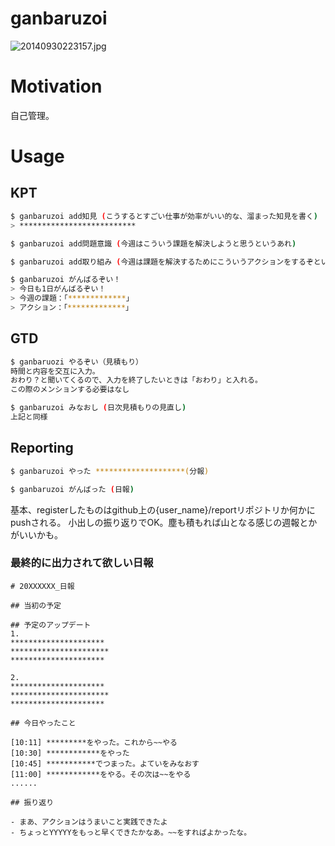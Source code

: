 # ganbaruzoi
![20140930223157.jpg](https://qiita-image-store.s3.amazonaws.com/0/16301/f96b29f6-c05c-969a-49ce-55ad5db5a5a2.jpeg "20140930223157.jpg")

# Motivation
自己管理。

# Usage

## KPT

```bash
$ ganbaruzoi add知見 (こうするとすごい仕事が効率がいい的な、溜まった知見を書く)
> **************************
```

```bash
$ ganbaruzoi add問題意識 (今週はこういう課題を解決しようと思うというあれ)
```


```bash
$ ganbaruzoi add取り組み (今週は課題を解決するためにこういうアクションをするぞというあれ)
```

```bash
$ ganbaruzoi がんばるぞい！
> 今日も1日がんばるぞい！
> 今週の課題：「*************」
> アクション：「*************」
```

## GTD

```bash
$ ganbaruozi やるぞい（見積もり）
時間と内容を交互に入力。
おわり？と聞いてくるので、入力を終了したいときは「おわり」と入れる。
この際のメンションする必要はなし

$ ganbaruzoi みなおし (日次見積もりの見直し)
上記と同様
```



## Reporting

```bash
$ ganbaruzoi やった ********************(分報)

$ ganbaruzoi がんばった (日報)
```

基本、registerしたものはgithub上の{user_name}/reportリポジトリか何かにpushされる。
小出しの振り返りでOK。塵も積もれば山となる感じの週報とかがいいかも。

### 最終的に出力されて欲しい日報

```
# 20XXXXXX_日報

## 当初の予定

## 予定のアップデート
1.
*********************
**********************
*********************

2.
*********************
**********************
*********************

## 今日やったこと

[10:11] *********をやった。これから~~やる
[10:30] ************をやった
[10:45] ***********でつまった。よていをみなおす
[11:00] ************をやる。その次は~~をやる
......

## 振り返り

- まあ、アクションはうまいこと実践できたよ
- ちょっとYYYYYをもっと早くできたかなあ。~~をすればよかったな。

```

